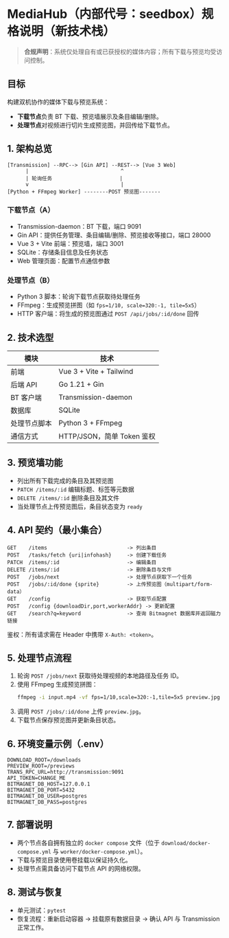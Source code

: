 # MediaHub（内部代号：seedbox）规格说明（新技术栈）

> **合规声明**：系统仅处理自有或已获授权的媒体内容；所有下载与预览均受访问控制。

## 目标

构建双机协作的媒体下载与预览系统：

- **下载节点**负责 BT 下载、预览墙展示及条目编辑/删除。
- **处理节点**对视频进行切片生成预览图，并回传给下载节点。

## 1. 架构总览

```
[Transmission] --RPC--> [Gin API] --REST--> [Vue 3 Web]
      |                              ^
      | 轮询任务                      |
      v                              |
[Python + FFmpeg Worker] --------POST 预览图-------
```

### 下载节点（A）

- Transmission-daemon：BT 下载，端口 9091
- Gin API：提供任务管理、条目编辑/删除、预览接收等接口，端口 28000
- Vue 3 + Vite 前端：预览墙，端口 3001
- SQLite：存储条目信息及任务状态
- Web 管理页面：配置节点通信参数

### 处理节点（B）

- Python 3 脚本：轮询下载节点获取待处理任务
- FFmpeg：生成预览拼图（如 `fps=1/10, scale=320:-1, tile=5x5`）
- HTTP 客户端：将生成的预览图通过 `POST /api/jobs/:id/done` 回传

## 2. 技术选型

| 模块         | 技术                       |
| ------------ | -------------------------- |
| 前端         | Vue 3 + Vite + Tailwind    |
| 后端 API     | Go 1.21 + Gin              |
| BT 客户端    | Transmission-daemon        |
| 数据库       | SQLite                     |
| 处理节点脚本 | Python 3 + FFmpeg          |
| 通信方式     | HTTP/JSON，简单 Token 鉴权 |

## 3. 预览墙功能

- 列出所有下载完成的条目及其预览图
- `PATCH /items/:id` 编辑标题、标签等元数据
- `DELETE /items/:id` 删除条目及其文件
- 当处理节点上传预览图后，条目状态变为 `ready`

## 4. API 契约（最小集合）

```
GET    /items                          -> 列出条目
POST   /tasks/fetch {uri|infohash}     -> 创建下载任务
PATCH  /items/:id                      -> 编辑条目
DELETE /items/:id                      -> 删除条目与文件
POST   /jobs/next                      -> 处理节点获取下一个任务
POST   /jobs/:id/done {sprite}         -> 上传预览图（multipart/form-data）
GET    /config                         -> 获取节点配置
POST   /config {downloadDir,port,workerAddr} -> 更新配置
GET    /search?q=keyword               -> 查询 Bitmagnet 数据库并返回磁力链接
```

鉴权：所有请求需在 Header 中携带 `X-Auth: <token>`。

## 5. 处理节点流程

1. 轮询 `POST /jobs/next` 获取待处理视频的本地路径及任务 ID。
2. 使用 FFmpeg 生成预览拼图：
   ```bash
   ffmpeg -i input.mp4 -vf fps=1/10,scale=320:-1,tile=5x5 preview.jpg
   ```
3. 调用 `POST /jobs/:id/done` 上传 `preview.jpg`。
4. 下载节点保存预览图并更新条目状态。

## 6. 环境变量示例（.env）

```
DOWNLOAD_ROOT=/downloads
PREVIEW_ROOT=/previews
TRANS_RPC_URL=http://transmission:9091
API_TOKEN=CHANGE_ME
BITMAGNET_DB_HOST=127.0.0.1
BITMAGNET_DB_PORT=5432
BITMAGNET_DB_USER=postgres
BITMAGNET_DB_PASS=postgres
```

## 7. 部署说明

- 两个节点各自拥有独立的 `docker compose` 文件（位于 `download/docker-compose.yml` 与 `worker/docker-compose.yml`）。
- 下载与预览目录使用卷挂载以保证持久化。
- 处理节点需具备访问下载节点 API 的网络权限。

## 8. 测试与恢复

- 单元测试：`pytest`
- 恢复流程：重新启动容器 → 挂载原有数据目录 → 确认 API 与 Transmission 正常工作。
